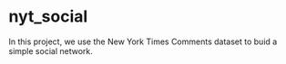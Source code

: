 # nyt_social
In this project, we use the New York Times Comments dataset to buid a simple social network.
